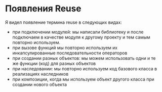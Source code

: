 # Появления Reuse

Я видел появление термина reuse в следующих видах:
- при подключении модулей: мы написали библиотеку и после подключаем в качестве модуля к другому проекту и тем самым повторно используем.
- при вызове функций мы повторно используем их инкапсулированные  последовательности операторов
- при создании разных объектов: мы можем использовать одни и те же функции (код) для разных объектов 
- при наследовании: мы повторно используем код базового класса в реализациях наследников
- при композиции, когда мы используем объект другого класса при создании нового объекта
